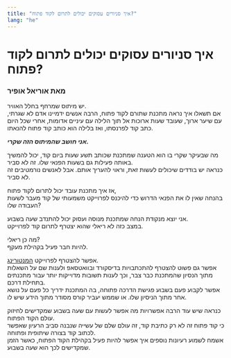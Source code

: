```yaml
---
title: "איך סניורים עסוקים יכולים לתרום לקוד פתוח?"
lang: "he"
---
```


# איך סניורים עסוקים יכולים לתרום לקוד פתוח?
### מאת אוריאל אופיר

יש מיתוס שמרחף בחלל האוויר.  
אם תשאלו איך נראה מתכנת שתורם לקוד פתוח, הרבה אנשים ידמיינו אדם לא שגרתי, עם שיער ארוך, שעובד שעות ארוכות אל תוך הלילה עם עיניים אדומות, אחרי שכל היום כתב קוד לפרנסתו, ואז בלילה הוא כותב קוד פתוח להנאתו.

_**אני חושב שהמיתוס הזה שקרי.**_

מה שבעיקר שקרי בו הוא הטענה שמתכנת שכותב תשע שעות ביום קוד, יכול להמשיך באותה פעילות גם בשעות הפנאי שלו. זה לא סביר.  
כנראה יש בודדים שיכולים לעשות זאת, וראוי להעריך אותם. אבל לאנשים נורמטיבים זה לא סביר.

אז איך מתכנת עובד יכול לתרום לקוד פתוח,  
בהנחה שאין לו את הפנאי הדרוש כדי להיכנס לפרוייקט משמעותי של קוד מעבר לשעות העבודה שלו?

אני יוצא מנקודת הנחה שמתכנת מנוסה ועסוק יכול להתנדב שעה בשבוע.  
במצב כזה לא ריאלי שהוא יצטרף לתרום קוד לפרוייקט.

מה כן ריאלי?  
להיות חבר פעיל בקהילת מעקף.

אפשר להצטרף לפרוייקט [המנטורינג](/members/mentoring_project).  
אפשר גם פשוט להצטרף להתכתבויות בדיסקורד ובוואטסאפ ולענות שם על השאלות מתוך הנסיון שהמתכנת כבר צבר, וכך לענות תשובות מדוייקות יותר עבור מתכנתים בתחילת דרכם.  
אפשר לקבוע פעם בשבוע פגישת הדרכה פתוחה, בה המתכנת ידריך כל פעם על נושא אחר מתוך הניסיון שלו. או שממש יעביר קורס מסודר מתוך הידע שיש לו.

כנראה שיש עוד הרבה אפשרויות מה אפשר לעשות עם שעה בשבוע שמקדישים לחיזוק עולם הקוד הפתוח.  
כי קוד פתוח זה לא רק כתיבת קוד, זה עולם שלם של עשייה שנבנה סביב הרעיון שאפשר לכתוב קוד בצורה שיתופית ופתוחה.  
אשמח לשמוע רעיונות נוספים איך אפשר להיות פעיל בקהילת הקוד הפתוח, כאשר הזמן שמקדישים לכך הוא שעה בשבוע.